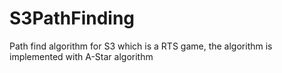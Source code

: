 # S3PathFinding
Path find algorithm for S3 which is a RTS game, the algorithm is implemented with A-Star algorithm
